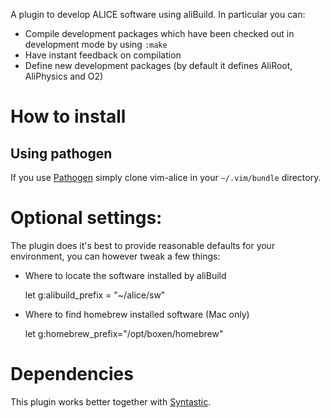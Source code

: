 A plugin to develop ALICE software using aliBuild. In particular you
can:

- Compile development packages which have been checked out in
  development mode by using `:make`
- Have instant feedback on compilation 
- Define new development packages (by default it defines AliRoot, AliPhysics
  and O2) 

# How to install

## Using pathogen

If you use [Pathogen](https://github.com/tpope/vim-pathogen) simply clone
vim-alice in your `~/.vim/bundle` directory.

# Optional settings:

The plugin does it's best to provide reasonable defaults for your environment,
you can however tweak a few things:

- Where to locate the software installed by aliBuild

    let g:alibuild_prefix = "~/alice/sw"

- Where to find homebrew installed software (Mac only)

    let g:homebrew_prefix="/opt/boxen/homebrew"

# Dependencies

This plugin works better together with
[Syntastic](https://github.com/scrooloose/syntastic).
